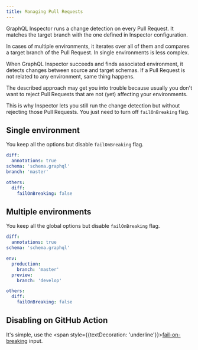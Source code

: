 ```yaml
---
title: Managing Pull Requests
---
```


GraphQL Inspector runs a change detection on every Pull Request. It matches the target branch with the one defined in Inspector configuration.

In cases of multiple environments, it iterates over all of them and compares a target branch of the Pull Request. In single environments is less complex.

When GraphQL Inspector succeeds and finds associated environment, it detects changes between source and target schemas. If a Pull Request is not related to any environment, same thing happens.

The described approach may get you into trouble because usually you don't want to reject Pull Requests that are not (yet) affecting your environments.

This is why Inspector lets you still run the change detection but without rejecting those Pull Requests. You just need to turn off `failOnBreaking` flag.

## Single environment

You keep all the options but disable `failOnBreaking` flag.

```yaml
diff:
  annotations: true
schema: 'schema.graphql'
branch: 'master'

others:
  diff:
    failOnBreaking: false
```

## Multiple environments

You keep all the global options but disable `failOnBreaking` flag.

```yaml
diff:
  annotations: true
schema: 'schema.graphql'

env:
  production:
    branch: 'master'
  preview:
    branch: 'develop'

others:
  diff:
    failOnBreaking: false
```

## Disabling on GitHub Action

It's simple, use the <span style={{textDecoration: 'underline'}}>[fail-on-breaking](../products/action#fail-on-breaking)</span> input.
